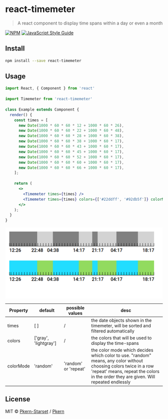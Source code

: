 # react-timemeter

> A react component to display time spans within a day or even a month

[![NPM](https://img.shields.io/npm/v/react-timemeter.svg)](https://www.npmjs.com/package/react-timemeter) [![JavaScript Style Guide](https://img.shields.io/badge/code_style-standard-brightgreen.svg)](https://standardjs.com)

## Install

```bash
npm install --save react-timemeter
```

## Usage

```jsx
import React, { Component } from 'react'

import Timemeter from 'react-timemeter'

class Example extends Component {
  render() {
    const times = [
      new Date(1000 * 60 * 60 * 12 + 1000 * 60 * 26),
      new Date(1000 * 60 * 60 * 22 + 1000 * 60 * 48),
      new Date(1000 * 60 * 60 * 28 + 1000 * 60 * 38),
      new Date(1000 * 60 * 60 * 38 + 1000 * 60 * 17),
      new Date(1000 * 60 * 60 * 43 + 1000 * 60 * 17),
      new Date(1000 * 60 * 60 * 45 + 1000 * 60 * 17),
      new Date(1000 * 60 * 60 * 52 + 1000 * 60 * 17),
      new Date(1000 * 60 * 60 * 60 + 1000 * 60 * 17),
      new Date(1000 * 60 * 60 * 66 + 1000 * 60 * 17),
    ];

    return (
      <>
        <Timemeter times={times} />
        <Timemeter times={times} colors={['#22ddff', '#92db5f']} colorMode={'repeat'}/>
      </>
    );
  }
}
```

![img of the react-timemeter](https://github.com/Pkern-Starset/react-timemeter/blob/master/example/images/react-timemeter.png?raw=true "example from above")

| Property | default | possible values |  desc |
| --- | --- | --- | --- |
| times | [ ] | / | the date objects shown in the timemeter, will be sorted and filtered automatically |
| colors | ['gray', 'lightgray'] | / | the colors that will be used to display the time-spans |
| colorMode | 'random' | 'random' or 'repeat' | the color mode which decides which color to use. "random" means, any color without choosing colors twice in a row <br> 'repeat' means, repeat the colors in the order they are given. Will repeated endlessly


## License

MIT © [Pkern-Starset](https://github.com/Pkern-Starset) / [Pkern](https://gitlab.com/paskern)
